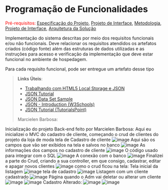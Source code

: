 # Programação de Funcionalidades

<span style="color:red">Pré-requisitos: <a href="2-Especificação do Projeto.md"> Especificação do Projeto</a></span>, <a href="3-Projeto de Interface.md"> Projeto de Interface</a>, <a href="4-Metodologia.md"> Metodologia</a>, <a href="3-Projeto de Interface.md"> Projeto de Interface</a>, <a href="5-Arquitetura da Solução.md"> Arquitetura da Solução</a>

Implementação do sistema descritas por meio dos requisitos funcionais e/ou não funcionais. Deve relacionar os requisitos atendidos os artefatos criados (código fonte) além das estruturas de dados utilizadas e as instruções para acesso e verificação da implementação que deve estar funcional no ambiente de hospedagem.

Para cada requisito funcional, pode ser entregue um artefato desse tipo

> **Links Úteis**:
>
> - [Trabalhando com HTML5 Local Storage e JSON](https://www.devmedia.com.br/trabalhando-com-html5-local-storage-e-json/29045)
> - [JSON Tutorial](https://www.w3resource.com/JSON)
> - [JSON Data Set Sample](https://opensource.adobe.com/Spry/samples/data_region/JSONDataSetSample.html)
> - [JSON - Introduction (W3Schools)](https://www.w3schools.com/js/js_json_intro.asp)
> - [JSON Tutorial (TutorialsPoint)](https://www.tutorialspoint.com/json/index.htm)
> 
> Marcielen Barbosa:
> 
Inicialização do projeto Back-end feito por Marcielen Barbosa:
Aqui eu inicializei o MVC do cadastro de cliente, começando o crud de clientes do projeto da loja de moda
tela de Cadastro de cliente
![image](https://user-images.githubusercontent.com/80776887/228098383-ac574269-1730-49da-bbbf-a2269ca03a85.png)
Aqui são os campos que vão ser exibidos na tela e salvos no banco 
![image](https://user-images.githubusercontent.com/80776887/229657451-0b4e58c4-0fd2-4c05-86ef-06b5ab6a89fe.png)
As informações dos campos no cadastro de cliente 
![image](https://user-images.githubusercontent.com/80776887/229657711-832c7222-0af6-4f84-893e-689cfe34c91c.png)
O código usado para integrar com o SQL
![image](https://user-images.githubusercontent.com/80776887/229657810-c8504f37-a9b8-4768-b5ac-cd43c793a1b4.png)
A conexão com o banco
![image](https://user-images.githubusercontent.com/80776887/229657897-4c049863-9a5b-40b0-86eb-ed2ff23f9dcc.png)
Finalizei a parte do Crud, criando a sua controller, em que consigo, cadastrar, editar e apagar novos clientes
![image](https://user-images.githubusercontent.com/80776887/233697589-76bfcae6-8b65-4c66-bbe2-f61fdc20a693.png)
como o crud ficou na tela: 
Tela inicial da listagem 
![image](https://user-images.githubusercontent.com/80776887/233697823-b6c9fbe8-fe8c-41b4-8cdd-d16771bde26f.png)
tela de cadastro 
![image](https://user-images.githubusercontent.com/80776887/233697920-521cd502-ff5e-4b1d-95f2-78d2c04cea87.png)
Listagem com um cliente cadastrado 
![image](https://user-images.githubusercontent.com/80776887/233697971-b1135591-d899-431f-9896-1f2d95107e47.png)
Página quando o Adm vai deletar ou alterar um cliente 
![image](https://user-images.githubusercontent.com/80776887/233698090-18487832-02ea-4049-b0d9-8361c3347d9f.png)
![image](https://user-images.githubusercontent.com/80776887/233698157-3456e1e3-6be0-4883-ac54-3942e6bc5bd4.png)
Cadastro Alterado:
![image](https://user-images.githubusercontent.com/80776887/233698267-7a6d6c9c-70b5-4766-953d-96c37549a834.png)
![image](https://user-images.githubusercontent.com/80776887/233698313-42987a73-3b06-43d1-add1-51105a7e707a.png)







